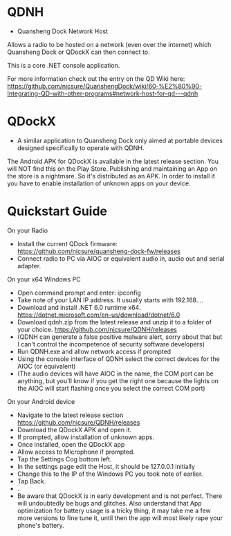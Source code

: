 # QDNH
- Quansheng Dock Network Host

Allows a radio to be hosted on a network (even over the internet) which Quansheng Dock or QDockX can then connect to.  

This is a core .NET console application.

For more information check out the entry on the QD Wiki here:  https://github.com/nicsure/QuanshengDock/wiki/60-%E2%80%90-Integrating-QD-with-other-programs#network-host-for-qd---qdnh

# QDockX
- A similar application to Quansheng Dock only aimed at portable devices designed specifically to operate with QDNH.

The Android APK for QDockX is available in the latest release section. You will NOT find this on the Play Store. Publishing and maintaining an App on the store is a nightmare. So it's distributed as an APK. In order to install it you have to enable installation of unknown apps on your device.


# Quickstart Guide
On your Radio
- Install the current QDock firmware: https://github.com/nicsure/quansheng-dock-fw/releases
- Connect radio to PC via AIOC or equivalent audio in, audio out and serial adapter.

On your x64 Windows PC
- Open command prompt and enter: ipconfig
- Take note of your LAN IP address. It usually starts with 192.168....
- Download and install .NET 6.0 runtime x64. https://dotnet.microsoft.com/en-us/download/dotnet/6.0
- Download qdnh.zip from the latest release and unzip it to a folder of your choice. https://github.com/nicsure/QDNH/releases
- (QDNH can generate a false positive malware alert, sorry about that but I can't control the incompetence of security software developers)
- Run QDNH.exe and allow network access if prompted
- Using the console interface of QDNH select the correct devices for the AIOC (or equivalent)
- (The audio devices will have AIOC in the name, the COM port can be anything, but you'll know if you get the right one because the lights on the AIOC will start flashing once you select the correct COM port)

On your Android device
- Navigate to the latest release section https://github.com/nicsure/QDNH/releases
- Download the QDockX APK and open it.
- If prompted, allow installation of unknown apps.
- Once installed, open the QDockX app
- Allow access to Microphone if prompted.
- Tap the Settings Cog bottom left.
- In the settings page edit the Host, it should be 127.0.0.1 initially
- Change this to the IP of the Windows PC you took note of earlier.
- Tap Back.
- .
- Be aware that QDockX is in early development and is not perfect. There will undoubtedly be bugs and glitches. Also understand that App optimization for battery usage is a tricky thing, it may take me a few more versions to fine tune it, until then the app will most likely rape your phone's battery.
